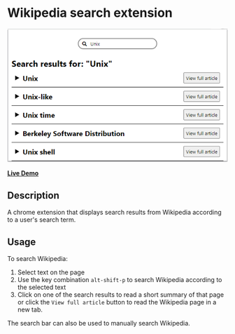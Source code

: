 # Wikipedia search extension
<p align="center">
    <img src="https://raw.githubusercontent.com/ElkheirT/wikipedia-search-extension/master/assets/Screenshot.PNG"/>
</p>

[**Live Demo**](https://elkheirt.github.io/wikipedia-search-demo/)

## Description
A chrome extension that displays search results from Wikipedia according to a user's search term.

## Usage
To search Wikipedia:
  1. Select text on the page
  2. Use the key combination `alt-shift-p` to search Wikipedia according to the selected text
  3. Click on one of the search results to read a short summary of that page or click the `View full article` button to read the Wikipedia page in a new tab.

The search bar can also be used to manually search Wikipedia.


